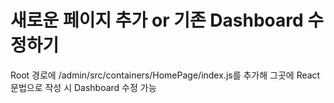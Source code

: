 # 새로운 페이지 추가 or 기존 Dashboard 수정하기

Root 경로에 /admin/src/containers/HomePage/index.js를 추가해 그곳에 React 문법으로 작성 시 Dashboard 수정 가능
